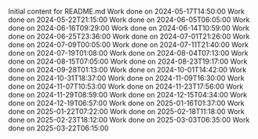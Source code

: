 Initial content for README.md
Work done on 2024-05-17T14:50:00
Work done on 2024-05-22T21:15:00
Work done on 2024-06-05T06:05:00
Work done on 2024-06-16T09:29:00
Work done on 2024-06-14T10:59:00
Work done on 2024-06-25T23:36:00
Work done on 2024-07-01T21:26:00
Work done on 2024-07-09T00:05:00
Work done on 2024-07-11T21:40:00
Work done on 2024-07-19T01:08:00
Work done on 2024-08-04T07:13:00
Work done on 2024-08-15T07:05:00
Work done on 2024-08-23T19:17:00
Work done on 2024-09-28T01:13:00
Work done on 2024-10-01T14:42:00
Work done on 2024-10-31T18:37:00
Work done on 2024-11-09T16:30:00
Work done on 2024-11-07T10:53:00
Work done on 2024-11-23T17:56:00
Work done on 2024-11-29T08:59:00
Work done on 2024-12-15T04:34:00
Work done on 2024-12-19T06:57:00
Work done on 2025-01-16T01:37:00
Work done on 2025-01-22T07:22:00
Work done on 2025-02-18T11:18:00
Work done on 2025-02-23T18:12:00
Work done on 2025-03-03T06:35:00
Work done on 2025-03-22T06:15:00
